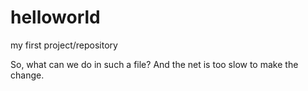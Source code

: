 # helloworld
my first project/repository

So, what can we do in such a file?
And the net is too slow to make the change.
